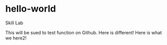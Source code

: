 # hello-world
Skill Lab

This will be sued to test function on Github.
Here is different!
Here is what we here2!



